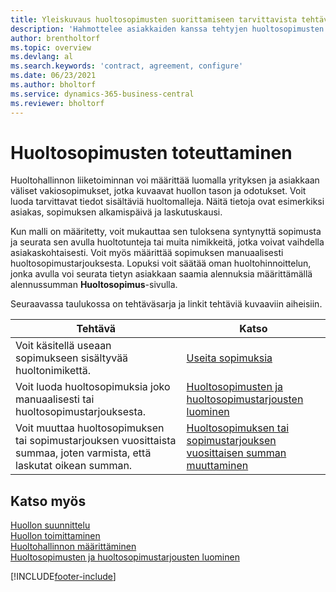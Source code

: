 ```yaml
---
title: Yleiskuvaus huoltosopimusten suorittamiseen tarvittavista tehtävistä
description: 'Hahmottelee asiakkaiden kanssa tehtyjen huoltosopimusten täyttämiseen liittyviä tehtäviä, kuten vakiosopimusten määrittämisen mukautettavilla malleilla.'
author: brentholtorf
ms.topic: overview
ms.devlang: al
ms.search.keywords: 'contract, agreement, configure'
ms.date: 06/23/2021
ms.author: bholtorf
ms.service: dynamics-365-business-central
ms.reviewer: bholtorf
---
```

# Huoltosopimusten toteuttaminen 
Huoltohallinnon liiketoiminnan voi määrittää luomalla yrityksen ja asiakkaan väliset vakiosopimukset, jotka kuvaavat huollon tason ja odotukset. Voit luoda tarvittavat tiedot sisältäviä huoltomalleja. Näitä tietoja ovat esimerkiksi asiakas, sopimuksen alkamispäivä ja laskutuskausi.  
  
Kun malli on määritetty, voit mukauttaa sen tuloksena syntynyttä sopimusta ja seurata sen avulla huoltotunteja tai muita nimikkeitä, jotka voivat vaihdella asiakaskohtaisesti. Voit myös määrittää sopimuksen manuaalisesti huoltosopimustarjouksesta. Lopuksi voit säätää oman huoltohinnoittelun, jonka avulla voi seurata tietyn asiakkaan saamia alennuksia määrittämällä alennussumman **Huoltosopimus**-sivulla.  

Seuraavassa taulukossa on tehtäväsarja ja linkit tehtäviä kuvaaviin aiheisiin.   
  
|**Tehtävä**|**Katso**|  
|------------|-------------|  
|Voit käsitellä useaan sopimukseen sisältyvää huoltonimikettä. | [Useita sopimuksia](service-multiple-contracts.md)|  
|Voit luoda huoltosopimuksia joko manuaalisesti tai huoltosopimustarjouksesta.| [Huoltosopimusten ja huoltosopimustarjousten luominen](service-how-to-create-service-contracts-and-service-contract-quotes.md)|
|Voit muuttaa huoltosopimuksen tai sopimustarjouksen vuosittaista summaa, joten varmista, että laskutat oikean summan.|[Huoltosopimuksen tai sopimustarjouksen vuosittaisen summan muuttaminen](service-how-to-change-the-annual-amount-on-service-contracts-or-contract-quotes.md)|

## Katso myös
[Huollon suunnittelu](service-plan-service.md)  
[Huollon toimittaminen](service-deliver-service.md)  
[Huoltohallinnon määrittäminen](service-setup-service.md)  
[Huoltosopimusten ja huoltosopimustarjousten luominen](service-how-to-create-service-contracts-and-service-contract-quotes.md)  


[!INCLUDE[footer-include](includes/footer-banner.md)]